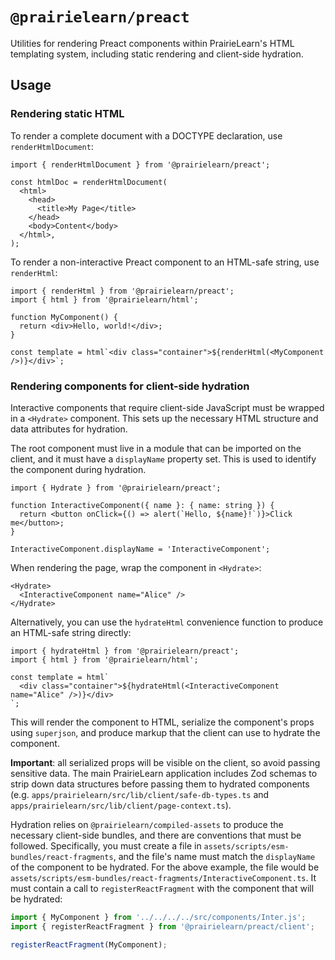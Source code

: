 # `@prairielearn/preact`

Utilities for rendering Preact components within PrairieLearn's HTML templating system, including static rendering and client-side hydration.

## Usage

### Rendering static HTML

To render a complete document with a DOCTYPE declaration, use `renderHtmlDocument`:

```tsx
import { renderHtmlDocument } from '@prairielearn/preact';

const htmlDoc = renderHtmlDocument(
  <html>
    <head>
      <title>My Page</title>
    </head>
    <body>Content</body>
  </html>,
);
```

To render a non-interactive Preact component to an HTML-safe string, use `renderHtml`:

```tsx
import { renderHtml } from '@prairielearn/preact';
import { html } from '@prairielearn/html';

function MyComponent() {
  return <div>Hello, world!</div>;
}

const template = html`<div class="container">${renderHtml(<MyComponent />)}</div>`;
```

### Rendering components for client-side hydration

Interactive components that require client-side JavaScript must be wrapped in a `<Hydrate>` component. This sets up the necessary HTML structure and data attributes for hydration.

The root component must live in a module that can be imported on the client, and it must have a `displayName` property set. This is used to identify the component during hydration.

```tsx
import { Hydrate } from '@prairielearn/preact';

function InteractiveComponent({ name }: { name: string }) {
  return <button onClick={() => alert(`Hello, ${name}!`)}>Click me</button>;
}

InteractiveComponent.displayName = 'InteractiveComponent';
```

When rendering the page, wrap the component in `<Hydrate>`:

```tsx
<Hydrate>
  <InteractiveComponent name="Alice" />
</Hydrate>
```

Alternatively, you can use the `hydrateHtml` convenience function to produce an HTML-safe string directly:

```tsx
import { hydrateHtml } from '@prairielearn/preact';
import { html } from '@prairielearn/html';

const template = html`
  <div class="container">${hydrateHtml(<InteractiveComponent name="Alice" />)}</div>
`;
```

This will render the component to HTML, serialize the component's props using `superjson`, and produce markup that the client can use to hydrate the component.

**Important**: all serialized props will be visible on the client, so avoid passing sensitive data. The main PrairieLearn application includes Zod schemas to strip down data structures before passing them to hydrated components (e.g. `apps/prairielearn/src/lib/client/safe-db-types.ts` and `apps/prairielearn/src/lib/client/page-context.ts`).

Hydration relies on `@prairielearn/compiled-assets` to produce the necessary client-side bundles, and there are conventions that must be followed. Specifically, you must create a file in `assets/scripts/esm-bundles/react-fragments`, and the file's name must match the `displayName` of the component to be hydrated. For the above example, the file would be `assets/scripts/esm-bundles/react-fragments/InteractiveComponent.ts`. It must contain a call to `registerReactFragment` with the component that will be hydrated:

```ts
import { MyComponent } from '../../../../src/components/Inter.js';
import { registerReactFragment } from '@prairielearn/preact/client';

registerReactFragment(MyComponent);
```

